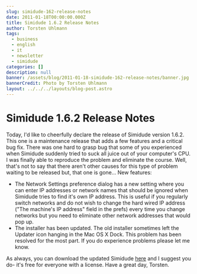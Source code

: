 ```yaml
---
slug: simidude-162-release-notes
date: 2011-01-18T00:00:00.000Z
title: Simidude 1.6.2 Release Notes
author: Torsten Uhlmann
tags:
  - business
  - english
  - it
  - newsletter
  - simidude
categories: []
description: null
banner: /assets/blog/2011-01-18-simidude-162-release-notes/banner.jpg
bannerCredit: Photo by Torsten Uhlmann
layout: ../../../layouts/blog-post.astro
---
```


Simidude 1.6.2 Release Notes
============================

Today, I'd like to cheerfully declare the release of Simidude version 1.6.2. This one is a maintenance release that adds a few features and a critical bug fix. There was one hard to grasp bug that some of you experienced when Simidude suddenly tried to suck all juice out of your computer's CPU. I was finally able to reproduce the problem and eliminate the course. Well, that's not to say that there aren't other causes for this type of problem waiting to be released but, that one is gone... New features:

-   The Network Settings preference dialog has a new setting where you can enter IP addresses or network names that should be ignored when Simidude tries to find it's own IP address. This is useful if you regularly switch networks and do not wish to change the hard wired IP address ("The machine's IP address" field in the prefs) every time you change networks but you need to eliminate other network addresses that would pop up.
-   The installer has been updated. The old installer sometimes left the Updater icon hanging in the Mac OS X Dock. This problem has been resolved for the most part. If you do experience problems please let me know.

As always, you can download the updated Simidude [here](http://www.agynamix.de/products/simidude/download/) and I suggest you do- it's free for everyone with a license. Have a great day, Torsten.
